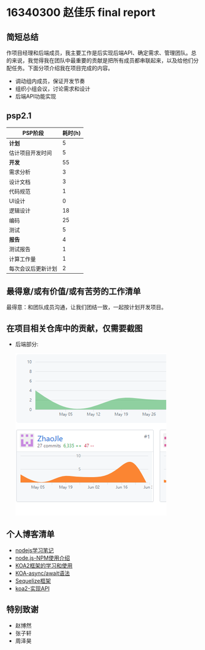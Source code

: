 # 16340300 赵佳乐 final report

## 简短总结

作项目经理和后端成员，我主要工作是后实现后端API、确定需求、管理团队。总的来说，我觉得我在团队中最重要的贡献是把所有成员都串联起来，以及给他们分配任务。下面分项介绍我在项目完成的内容。

+ 调动组内成员，保证开发节奏
+ 组织小组会议，讨论需求和设计
+ 后端API功能实现

## psp2.1

| PSP阶段 | 耗时(h) |
|-|-|
| **计划** | 5 |
| 估计项目开发时间 | 5 |
| **开发** | 55 |
| 需求分析 | 3 |
| 设计文档 | 3 |
| 代码规范 | 1 |
| UI设计 | 0 |
| 逻辑设计 | 18 |
| 编码 | 25 |
| 测试 | 5 |
| **报告** | 4 |
| 测试报告 | 1 |
| 计算工作量 | 1 |
| 每次会议后更新计划 | 2 |

## 最得意/或有价值/或有苦劳的工作清单


最得意：和团队成员沟通，让我们团结一致，一起按计划开发项目。

## 在项目相关仓库中的贡献，仅需要截图

+ 后端部分:

    ![](../image/X5-16340300.png)


## 个人博客清单

+ [nodejs学习笔记](https://blog.csdn.net/weixin_36324293/article/details/94350454)
+ [node.js-NPM使用介绍](https://blog.csdn.net/weixin_36324293/article/details/94352597)
+ [KOA2框架的学习和使用](https://blog.csdn.net/weixin_36324293/article/details/94357736)
+ [KOA-async/await语法](https://blog.csdn.net/weixin_36324293/article/details/94357763)
+ [Sequelize框架](https://blog.csdn.net/weixin_36324293/article/details/94357792)
+ [koa2-实现API](https://blog.csdn.net/weixin_36324293/article/details/94357812)


## 特别致谢

+ 赵博然
+ 张子轩
+ 周泽昊